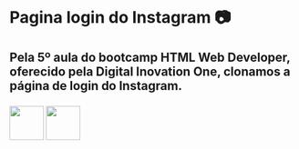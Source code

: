 # Pagina login do Instagram 📷
 
 ## Pela 5º aula do bootcamp HTML Web Developer, oferecido pela Digital Inovation One, clonamos a página de login do Instagram.
 
 ### <img width="60px" src="https://cdn.jsdelivr.net/gh/devicons/devicon/icons/html5/html5-original.svg" /> <img width="60px" src="https://cdn.jsdelivr.net/gh/devicons/devicon/icons/css3/css3-original.svg" />



